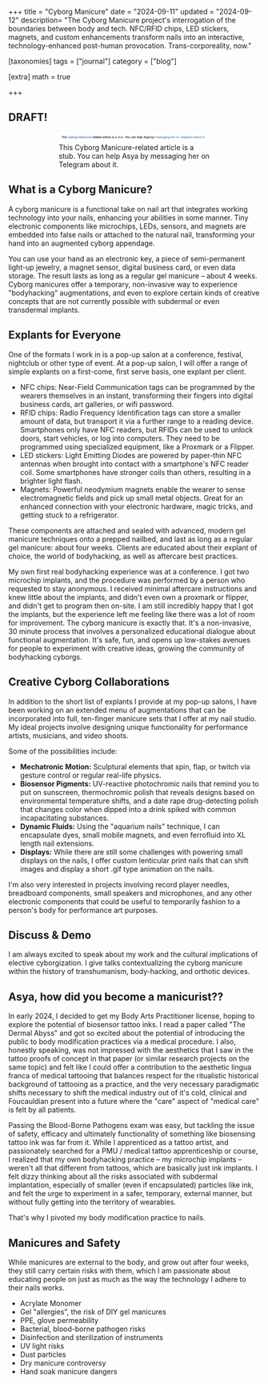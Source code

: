 +++
title = "Cyborg Manicure"
date = "2024-09-11"
updated = "2024-09-12"
description= "The Cyborg Manicure project's interrogation of the boundaries between body and tech. NFC/RFID chips, LED stickers, magnets, and custom enhancements transform nails into an interactive, technology-enhanced post-human provocation. Trans-corporeality, now."

[taxonomies]
tags = ["journal"]
category = ["blog"]

[extra]
math = true

+++
## DRAFT!

<figure style="width:60%; margin: 0 auto;">
<img src="stub.png" alt="This Cyborg Manicure-related article is a stub. You can help Asya by messaging her on Telegram about it." >
<figcaption>This Cyborg Manicure-related article is a stub. You can help Asya by messaging her on Telegram about it.</figcaption>
</figure>

## What is a Cyborg Manicure?

A cyborg manicure is a functional take on nail art that integrates working technology into your nails, enhancing your abilities in some manner. Tiny electronic components like microchips, LEDs, sensors, and magnets are embedded into false nails or attached to the natural nail, transforming your hand into an augmented cyborg appendage. 

You can use your hand as an electronic key, a piece of semi-permanent light-up jewelry, a magnet sensor, digital business card, or even data storage. The result lasts as long as a regular gel manicure – about 4 weeks. Cyborg manicures offer a temporary, non-invasive way to experience "bodyhacking" augmentations, and even to explore certain kinds of creative concepts that are not currently possible with subdermal or even transdermal implants. 

## Explants for Everyone

One of the formats I work in is a pop-up salon at a conference, festival, nightclub or other type of event. At a pop-up salon, I will offer a range of simple explants on a first-come, first serve basis, one explant per client.

- NFC chips: Near-Field Communication tags can be programmed by the wearers themselves in an instant, transforming their fingers into digital business cards, art galleries, or wifi password.
- RFID chips: Radio Frequency Identification tags can store a smaller amount of data, but transport it via a further range to a reading device. Smartphones only have NFC readers, but RFIDs can be used to unlock doors, start vehicles, or log into computers. They need to be programmed using specialized equipment, like a Proxmark or a Flipper.
- LED stickers: Light Emitting Diodes are powered by paper-thin NFC antennas when brought into contact with a smartphone's NFC reader coil. Some smartphones have stronger coils than others, resulting in a brighter light flash.
- Magnets: Powerful neodymium magnets enable the wearer to sense electromagnetic fields and pick up small metal objects. Great for an enhanced connection with your electronic hardware, magic tricks, and getting stuck to a refrigerator.

These components are attached and sealed with advanced, modern gel manicure techniques onto a prepped nailbed, and last as long as a regular gel manicure: about four weeks. Clients are educated about their explant of choice, the world of bodyhacking, as well as aftercare best practices.

My own first real bodyhacking experience was at a conference. I got two microchip implants, and the procedure was performed by a person who requested to stay anonymous. I received minimal aftercare instructions and knew little about the implants, and didn't even own a proxmark or flipper, and didn't get to program then on-site. I am still incredibly happy that I got the implants, but the experience left me feeling like there was a lot of room for improvement. The cyborg manicure is exactly that. It's a non-invasive, 30 minute process that involves a personalized educational dialogue about functional augmentation. It's safe, fun, and opens up low-stakes avenues for people to experiment with creative ideas, growing the community of bodyhacking cyborgs.

## Creative Cyborg Collaborations

In addition to the short list of explants I provide at my pop-up salons, I have been working on an extended menu of augmentations that can be incorporated into full, ten-finger manicure sets that I offer at my nail studio. My ideal projects involve designing unique functionality for performance artists, musicians, and video shoots. 

Some of the possibilities include:

- **Mechatronic Motion:** Sculptural elements that spin, flap, or twitch via gesture control or regular real-life physics.
- **Biosensor Pigments:** UV-reactive photochromic nails that remind you to put on sunscreen, thermochromic polish that reveals designs based on environmental temperature shifts, and a date rape drug-detecting polish that changes color when dipped into a drink spiked with common incapacitating substances.
- **Dynamic Fluids:** Using the "aquarium nails" technique, I can encapsulate dyes, small mobile magnets, and even ferrofluid into XL length nail extensions.
- **Displays:** While there are still some challenges with powering small displays on the nails, I offer custom lenticular print nails that can shift images and display a short .gif type animation on the nails.

I'm also very interested in projects involving record player needles, breadboard components, small speakers and microphones, and any other electronic components that could be useful to temporarily fashion to a person's body for performance art purposes.

## Discuss & Demo

I am always excited to speak about my work and the cultural implications of elective cyborgization. I give talks contextualizing the cyborg manicure within the history of transhumanism, body-hacking, and orthotic devices. 
## Asya, how did you become a manicurist??

In early 2024, I decided to get my Body Arts Practitioner license, hoping to explore the potential of biosensor tattoo inks. I read a paper called "The Dermal Abyss" and got so excited about the potential of introducing the public to body modification practices via a medical procedure. I also, honestly speaking, was not impressed with the aesthetics that I saw in the tattoo proofs of concept in that paper (or similar research projects on the same topic) and felt like I could offer a contribution to the aesthetic lingua franca of medical tattooing that balances respect for the ritualistic historical background of tattooing as a practice, and the very necessary paradigmatic shifts necessary to shift the medical industry out of it's cold, clinical and Foucauldian present into a future where the "care" aspect of "medical care" is felt by all patients.

Passing the Blood-Borne Pathogens exam was easy, but tackling the issue of safety, efficacy and ultimately functionality of something like biosensing tattoo ink was far from it. While I apprenticed as a tattoo artist, and passionately searched for a PMU / medical tattoo apprenticeship or course, I realized that my own bodyhacking practice – my microchip implants – weren't all that different from tattoos, which are basically just ink implants. I felt dizzy thinking about all the risks associated with subdermal implantation, especially of smaller (even if encapsulated) particles like ink, and felt the urge to experiment in a safer, temporary, external manner, but without fully getting into the territory of wearables. 

That's why I pivoted my body modification practice to nails. 

## Manicures and Safety

While manicures are external to the body, and grow out after four weeks, they still carry certain risks with them, which I am passionate about educating people on just as much as the way the technology I adhere to their nails works.

- Acrylate Monomer
- Gel "allergies", the risk of DIY gel manicures
- PPE, glove permeability
- Bacterial, blood-borne pathogen risks
- Disinfection and sterilization of instruments
- UV light risks
- Dust particles
- Dry manicure controversy
- Hand soak manicure dangers


